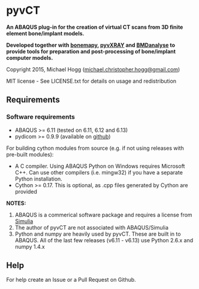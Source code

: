 # pyvCT

**An ABAQUS plug-in for the creation of virtual CT scans from 3D finite element bone/implant models.**

**Developed together with [bonemapy](https://github.com/mhogg/bonemapy), [pyvXRAY](https://github.com/mhogg/pyvxray) and [BMDanalyse](https://github.com/mhogg/BMDanalyse) to provide tools for preparation and post-processing of bone/implant computer models.**

Copyright 2015, Michael Hogg (michael.christopher.hogg@gmail.com)

MIT license - See LICENSE.txt for details on usage and redistribution

## Requirements

### Software requirements

* ABAQUS >= 6.11 (tested on 6.11, 6.12 and 6.13)
* pydicom >= 0.9.9 (available on [github](https://github.com/darcymason/pydicom/releases))

For building cython modules from source (e.g. if not using releases with pre-built modules):
* A C compiler. Using ABAQUS Python on Windows requires Microsoft C++. Can use other compilers (i.e. mingw32) if you have a separate Python installation.
* Cython >= 0.17. This is optional, as .cpp files generated by Cython are provided

**NOTES:**

1.  ABAQUS is a commerical software package and requires a license from [Simulia](http://www.3ds.com/products-services/simulia/overview/)
2.  The author of pyvCT are not associated with ABAQUS/Simulia 
3.  Python and numpy are heavily used by pyvCT. These are built in to ABAQUS. All of the last few releases (v6.11 - v6.13) use Python 2.6.x and numpy 1.4.x

## Help
 
For help create an Issue or a Pull Request on Github.
